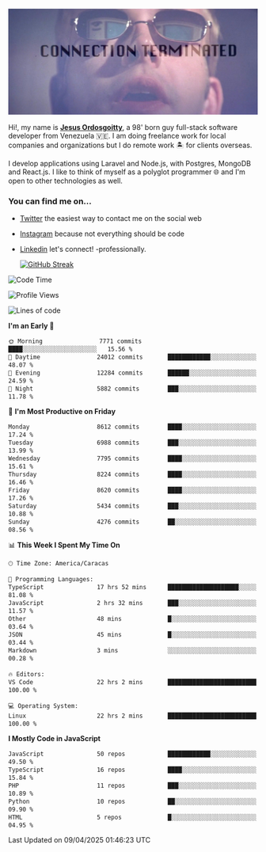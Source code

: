 ![hackers movie reference](./disconnected.jpg)

Hi!, my name is [**Jesus Ordosgoitty**](https://jodaz.dev), a 98' born guy full-stack software developer from Venezuela 🇻🇪. I am doing freelance work for local companies and organizations but I do remote work 🏝️ for clients overseas. 

I develop applications using Laravel and Node.js, with Postgres, MongoDB and React.js. I like to think of myself as a polyglot programmer 🌐 and I'm open to other technologies as well.

### You can find me on...

- [Twitter](https://twitter.com/jodaz_) the easiest way to contact me on the social web
- [Instagram](https://instagram.com/jodaz_) because not everything should be code
- [Linkedin](https://linkedin.com/in/jodaz) let's connect! -professionally.


    [![GitHub Streak](https://streak-stats.demolab.com?user=jodaz&theme=tokyonight)](https://git.io/streak-stats)

<!--START_SECTION:waka-->
![Code Time](http://img.shields.io/badge/Code%20Time-7%2C312%20hrs%2030%20mins-blue)

![Profile Views](http://img.shields.io/badge/Profile%20Views-0-blue)

![Lines of code](https://img.shields.io/badge/From%20Hello%20World%20I%27ve%20Written-83.4%20million%20lines%20of%20code-blue)

**I'm an Early 🐤** 

```text
🌞 Morning                7771 commits        ████░░░░░░░░░░░░░░░░░░░░░   15.56 % 
🌆 Daytime                24012 commits       ████████████░░░░░░░░░░░░░   48.07 % 
🌃 Evening                12284 commits       ██████░░░░░░░░░░░░░░░░░░░   24.59 % 
🌙 Night                  5882 commits        ███░░░░░░░░░░░░░░░░░░░░░░   11.78 % 
```
📅 **I'm Most Productive on Friday** 

```text
Monday                   8612 commits        ████░░░░░░░░░░░░░░░░░░░░░   17.24 % 
Tuesday                  6988 commits        ███░░░░░░░░░░░░░░░░░░░░░░   13.99 % 
Wednesday                7795 commits        ████░░░░░░░░░░░░░░░░░░░░░   15.61 % 
Thursday                 8224 commits        ████░░░░░░░░░░░░░░░░░░░░░   16.46 % 
Friday                   8620 commits        ████░░░░░░░░░░░░░░░░░░░░░   17.26 % 
Saturday                 5434 commits        ███░░░░░░░░░░░░░░░░░░░░░░   10.88 % 
Sunday                   4276 commits        ██░░░░░░░░░░░░░░░░░░░░░░░   08.56 % 
```


📊 **This Week I Spent My Time On** 

```text
🕑︎ Time Zone: America/Caracas

💬 Programming Languages: 
TypeScript               17 hrs 52 mins      ████████████████████░░░░░   81.08 % 
JavaScript               2 hrs 32 mins       ███░░░░░░░░░░░░░░░░░░░░░░   11.57 % 
Other                    48 mins             █░░░░░░░░░░░░░░░░░░░░░░░░   03.64 % 
JSON                     45 mins             █░░░░░░░░░░░░░░░░░░░░░░░░   03.44 % 
Markdown                 3 mins              ░░░░░░░░░░░░░░░░░░░░░░░░░   00.28 % 

🔥 Editors: 
VS Code                  22 hrs 2 mins       █████████████████████████   100.00 % 

💻 Operating System: 
Linux                    22 hrs 2 mins       █████████████████████████   100.00 % 
```

**I Mostly Code in JavaScript** 

```text
JavaScript               50 repos            ████████████░░░░░░░░░░░░░   49.50 % 
TypeScript               16 repos            ████░░░░░░░░░░░░░░░░░░░░░   15.84 % 
PHP                      11 repos            ███░░░░░░░░░░░░░░░░░░░░░░   10.89 % 
Python                   10 repos            ██░░░░░░░░░░░░░░░░░░░░░░░   09.90 % 
HTML                     5 repos             █░░░░░░░░░░░░░░░░░░░░░░░░   04.95 % 
```




 Last Updated on 09/04/2025 01:46:23 UTC
<!--END_SECTION:waka-->
